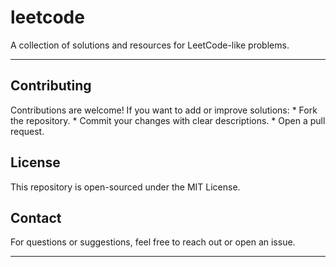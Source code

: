 # leetcode

A collection of solutions and resources for LeetCode-like problems.

---


## Contributing

Contributions are welcome! If you want to add or improve solutions:
	* Fork the repository.
	* Commit your changes with clear descriptions.
	* Open a pull request.

## License

This repository is open-sourced under the MIT License.

## Contact

For questions or suggestions, feel free to reach out or open an issue.

---
